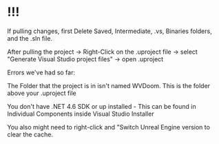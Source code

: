 # !!!
If pulling changes, first Delete Saved, Intermediate, .vs, Binaries folders, and the .sln file.

After pulling the project -> Right-Click on the .uproject file -> select "Generate Visual Studio project files" -> open .uproject

Errors we've had so far:

The Folder that the project is in isn't named WVDoom. This is the folder above your .uproject file

You don't have .NET 4.6 SDK or up installed - This can be found in Individual Components inside Visual Studio Installer

You also might need to right-click and "Switch Unreal Engine version to clear the cache.

